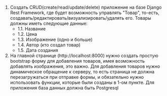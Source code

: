 1. Создать CRUD(create/read/update/delete) приложение на базе Django Rest Framework, где будет возможность управлять "Товар", то-есть, создавать/редактировать/визуализировать/удалять его. Товары должны иметь следующие данные:
   * 1.1. Название
   * 1.2. Цена
   * 1.3. Изображение (одно и больше)
   * 1.4. Автор (кто создал товар)
   * 1.5. Дата создания
2. На главной странице (http://localhost:8000) нужно создать простую bootstrap форму для добавления товаров, имея возможность добавлять изображения, это важно. Для добавления товаров нужно динамическое обращение к серверу, то есть страница не должна перезагружаться при отправке формы, и обязательно нужно использовать функции, которые были созданы в 1-ом пункте.
Для приложения база данных должна быть Postgresql
